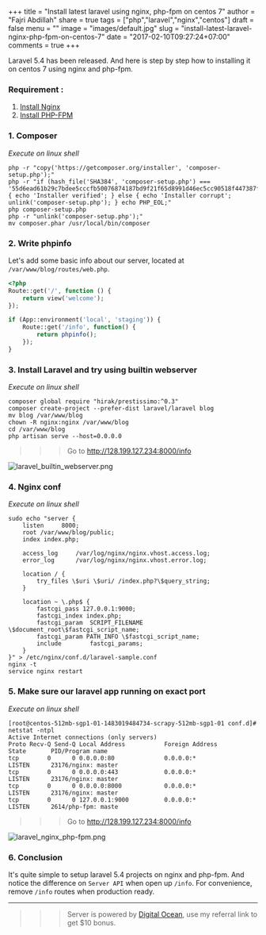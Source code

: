 +++
title = "Install latest laravel using nginx, php-fpm on centos 7"
author = "Fajri Abdillah"
share = true
tags = ["php","laravel","nginx","centos"]
draft = false
menu = ""
image = "images/default.jpg"
slug = "install-latest-laravel-nginx-php-fpm-on-centos-7"
date = "2017-02-10T09:27:24+07:00"
comments = true
+++

Laravel 5.4 has been released. And here is step by step how to installing it on centos 7 using nginx and php-fpm.

<!--more-->

### Requirement :

1. [Install Nginx](/post/install-nginx-stable-mainline-on-centos7)
2. [Install PHP-FPM](/post/install-php71-on-centos7)

### 1. Composer

*Execute on linux shell*

~~~
php -r "copy('https://getcomposer.org/installer', 'composer-setup.php');"
php -r "if (hash_file('SHA384', 'composer-setup.php') === '55d6ead61b29c7bdee5cccfb50076874187bd9f21f65d8991d46ec5cc90518f447387fb9f76ebae1fbbacf329e583e30') { echo 'Installer verified'; } else { echo 'Installer corrupt'; unlink('composer-setup.php'); } echo PHP_EOL;"
php composer-setup.php
php -r "unlink('composer-setup.php');"
mv composer.phar /usr/local/bin/composer
~~~

### 2. Write phpinfo

Let's add some basic info about our server, located at `/var/www/blog/routes/web.php`.

~~~php
<?php
Route::get('/', function () {
    return view('welcome');
});

if (App::environment('local', 'staging')) {
    Route::get('/info', function() {
        return phpinfo();
    });
}
~~~

### 3. Install Laravel and try using builtin webserver

*Execute on linux shell*

~~~
composer global require "hirak/prestissimo:^0.3"
composer create-project --prefer-dist laravel/laravel blog
mv blog /var/www/blog
chown -R nginx:nginx /var/www/blog
cd /var/www/blog
php artisan serve --host=0.0.0.0
~~~

>>> Go to http://128.199.127.234:8000/info

![ laravel_builtin_webserver.png ](/images/install-latest-laravel-nginx-php-fpm-on-centos-7/laravel_builtin_webserver.png "PHP Info on PHP Builtin Webserver")

### 4. Nginx conf

*Execute on linux shell*

~~~
sudo echo "server {
    listen     8000;
    root /var/www/blog/public;
    index index.php;

    access_log     /var/log/nginx/nginx.vhost.access.log;
    error_log      /var/log/nginx/nginx.vhost.error.log;

    location / {
        try_files \$uri \$uri/ /index.php?\$query_string;
    }

    location ~ \.php$ {
        fastcgi_pass 127.0.0.1:9000;
        fastcgi_index index.php;
        fastcgi_param  SCRIPT_FILENAME   \$document_root\$fastcgi_script_name;
        fastcgi_param PATH_INFO \$fastcgi_script_name;
        include        fastcgi_params;
    }
}" > /etc/nginx/conf.d/laravel-sample.conf
nginx -t
service nginx restart
~~~

### 5. Make sure our laravel app running on exact port

*Execute on linux shell*

~~~
[root@centos-512mb-sgp1-01-1483019484734-scrapy-512mb-sgp1-01 conf.d]# netstat -ntpl
Active Internet connections (only servers)
Proto Recv-Q Send-Q Local Address           Foreign Address         State       PID/Program name
tcp        0      0 0.0.0.0:80              0.0.0.0:*               LISTEN      23176/nginx: master
tcp        0      0 0.0.0.0:443             0.0.0.0:*               LISTEN      23176/nginx: master
tcp        0      0 0.0.0.0:8000            0.0.0.0:*               LISTEN      23176/nginx: master
tcp        0      0 127.0.0.1:9000          0.0.0.0:*               LISTEN      2614/php-fpm: maste
~~~

>>> Go to http://128.199.127.234:8000/info

![ laravel_nginx_php-fpm.png ](/images/install-latest-laravel-nginx-php-fpm-on-centos-7/laravel_nginx_php-fpm.png "PHP Info on Nginx & PHP-FPM")


### 6. Conclusion

It's quite simple to setup laravel 5.4 projects on nginx and php-fpm. And notice the difference on `Server API` when open up `/info`.
For convenience, remove `/info` routes when production ready.

---
>>> Server is powered by [Digital Ocean](https://m.do.co/c/6b1c3b315e1e), use my referral link to get $10 bonus.
